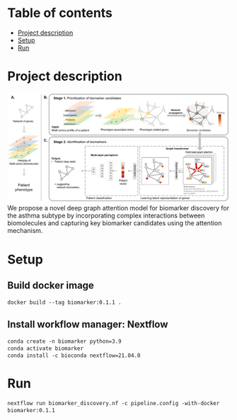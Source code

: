 # Table of contents
* [Project description](#Project-description)
* [Setup](#setup)
* [Run](#run)

# Project description
![workflow](./img/method_overview.png)  
We propose a novel deep graph attention model for biomarker discovery for the asthma subtype by incorporating complex interactions between biomolecules and capturing key biomarker candidates using the attention mechanism.


# Setup
## Build docker image
~~~
docker build --tag biomarker:0.1.1 .
~~~
## Install workflow manager: Nextflow
~~~
conda create -n biomarker python=3.9
conda activate biomarker
conda install -c bioconda nextflow=21.04.0
~~~

# Run
~~~
nextflow run biomarker_discovery.nf -c pipeline.config -with-docker biomarker:0.1.1
~~~
